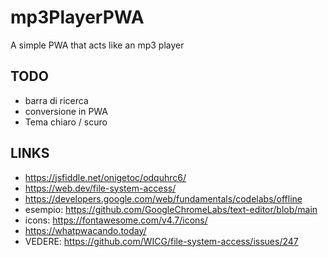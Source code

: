 # mp3PlayerPWA
A simple PWA that acts like an mp3 player

## TODO

+ barra di ricerca
+ conversione in PWA
+ Tema chiaro / scuro

## LINKS

+ https://jsfiddle.net/onigetoc/odquhrc6/ 
+ https://web.dev/file-system-access/
+ https://developers.google.com/web/fundamentals/codelabs/offline
+ esempio: https://github.com/GoogleChromeLabs/text-editor/blob/main
+ icons: https://fontawesome.com/v4.7/icons/
+ https://whatpwacando.today/
+ VEDERE: https://github.com/WICG/file-system-access/issues/247
